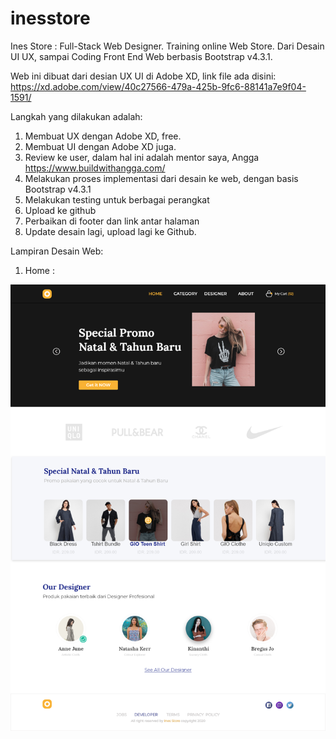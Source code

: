 # inesstore
Ines Store : Full-Stack Web Designer. Training online Web Store. Dari Desain UI UX, sampai Coding Front End Web berbasis Bootstrap v4.3.1.

Web ini dibuat dari desian UX UI di Adobe XD, link file ada disini: https://xd.adobe.com/view/40c27566-479a-425b-9fc6-88141a7e9f04-1591/

Langkah yang dilakukan adalah:

1. Membuat UX dengan Adobe XD, free.
2. Membuat UI dengan Adobe XD juga.
3. Review ke user, dalam hal ini adalah mentor saya, Angga https://www.buildwithangga.com/
4. Melakukan proses implementasi dari desain ke web, dengan basis Bootstrap v4.3.1
5. Melakukan testing untuk berbagai perangkat
6. Upload ke github
7. Perbaikan di footer dan link antar halaman
8. Update desain lagi, upload lagi ke Github.

Lampiran Desain Web:

1. Home : 

![Cat](https://github.com/giri021/inesstore/blob/master/adobexd/Home%20Page.png?raw=true)

 
